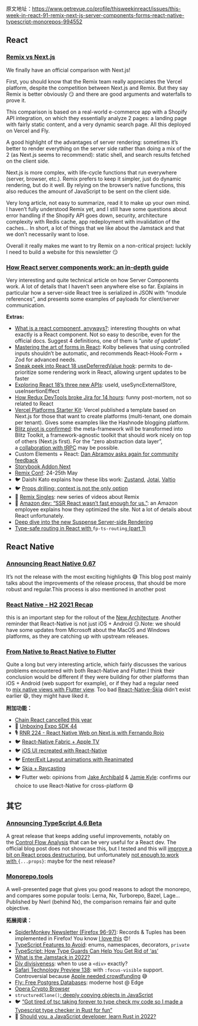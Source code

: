 
原文地址：https://www.getrevue.co/profile/thisweekinreact/issues/this-week-in-react-91-remix-next-js-server-components-forms-react-native-typescript-monorepos-994552

## React

### [Remix vs Next.js](https://remix.run/blog/remix-vs-next?utm_campaign=thisweekinreact&utm_medium=email&utm_source=Revue%20newsletter)

We finally have an official comparison with Next.js!

First, you should know that the Remix team really appreciates the Vercel platform, despite the competition between Next.js and Remix. But they say Remix is better obviously 😏 and there are good arguments and waterfalls to prove it.

This comparison is based on a real-world e-commerce app with a Shopify API integration, on which they essentially analyze 2 pages: a landing page with fairly static content, and a very dynamic search page. All this deployed on Vercel and Fly.

A good highlight of the advantages of server rendering: sometimes it’s better to render everything on the server side rather than doing a mix of the 2 (as Next.js seems to recommend): static shell, and search results fetched on the client side.

Next.js is more complex, with life-cycle functions that run everywhere (server, browser, etc.). Remix prefers to keep it simpler, just do dynamic rendering, but do it well. By relying on the browser’s native functions, this also reduces the amount of JavaScript to be sent on the client side.

Very long article, not easy to summarize, read it to make up your own mind. I haven’t fully understood Remix yet, and I still have some questions about error handling if the Shopify API goes down, security, architecture complexity with Redis cache, app redeployment with invalidation of the caches… In short, a lot of things that we like about the Jamstack and that we don’t necessarily want to lose.

Overall it really makes me want to try Remix on a non-critical project: luckily I need to build a website for this newsletter 😏

### [How React server components work: an in-depth guide](https://blog.plasmic.app/posts/how-react-server-components-work/?utm_campaign=thisweekinreact&utm_medium=email&utm_source=Revue%20newsletter)

Very interesting and quite technical article on how Server Components work. A lot of details that I haven’t seen anywhere else so far. Explains in particular how a server-side React tree is serialized in JSON with “module references”, and presents some examples of payloads for client/server communication.

**Extras:**

-   [What is a react component, anyways?](https://thoughtspile.github.io/2022/01/25/what-is-react-component/?utm_campaign=thisweekinreact&utm_medium=email&utm_source=Revue%20newsletter): interesting thoughts on what exactly is a React component. Not so easy to describe, even for the official docs. Suggest 4 definitions, one of them is “*unite of update*”.
-   [Mastering the art of forms in React](https://engineering.udacity.com/mastering-the-art-of-forms-in-react-1bd65fb664d7?utm_campaign=thisweekinreact&utm_medium=email&utm_source=Revue%20newsletter): Kolby believes that using controlled inputs shouldn’t be automatic, and recommends React-Hook-Form + Zod for advanced needs.
-   [Sneak peek into React 18 useDeferredValue hook](https://blog.saeloun.com/2022/01/13/react-18-usedefferedvalue-hook?utm_campaign=thisweekinreact&utm_medium=email&utm_source=Revue%20newsletter): permits to de-prioritize some rendering work in React, allowing urgent updates to be faster
-   [Exploring React 18’s three new APIs](https://blog.logrocket.com/exploring-react-18-three-new-apis/?utm_campaign=thisweekinreact&utm_medium=email&utm_source=Revue%20newsletter): useId, useSyncExternalStore, useInsertionEffect
-   [How Redux DevTools broke Jira for 14 hours](https://nathanbierema.com/redux-devtools-jira/?utm_campaign=thisweekinreact&utm_medium=email&utm_source=Revue%20newsletter): funny post-mortem, not so related to React
-   [Vercel Platforms Starter Kit](https://demo.vercel.pub/platforms-starter-kit?utm_campaign=thisweekinreact&utm_medium=email&utm_source=Revue%20newsletter): Vercel published a template based on Next.js for those that want to create platforms (multi-tenant, one domain per tenant). Gives some examples like the Hashnode blogging platform.
-   [Blitz pivot is confirmed](https://github.com/blitz-js/blitz/discussions/3075?utm_campaign=thisweekinreact&utm_medium=email&utm_source=Revue%20newsletter#discussioncomment-1951662): the meta-framework will be transformed into Blitz Toolkit, a framework-agnostic toolkit that should work nicely on top of others (Next.js first). For the “zero abstraction data layer”, a [collaboration with tRPC](https://github.com/blitz-js/blitz/discussions/3083?utm_campaign=thisweekinreact&utm_medium=email&utm_source=Revue%20newsletter#discussioncomment-1841427) may be possible.
-   Custom Elements + React: [Dan Abramov asks again for community feedback](https://github.com/facebook/react/issues/11347?utm_campaign=thisweekinreact&utm_medium=email&utm_source=Revue%20newsletter#issuecomment-1016816876)
-   [Storybook Addon Next](https://twitter.com/storybookjs/status/1484910294694604807?utm_campaign=thisweekinreact&utm_medium=email&utm_source=Revue%20newsletter)
-   [Remix Conf](https://remix.run/conf?utm_campaign=thisweekinreact&utm_medium=email&utm_source=Revue%20newsletter): 24-25th May
-   🐦 Daishi Kato explains how these libs work: [Zustand](https://twitter.com/dai_shi/status/1484849542671790081?utm_campaign=thisweekinreact&utm_medium=email&utm_source=Revue%20newsletter), [Jotai](https://twitter.com/dai_shi/status/1485434083778117632?utm_campaign=thisweekinreact&utm_medium=email&utm_source=Revue%20newsletter), [Valtio](https://twitter.com/dai_shi/status/1484496249776934917?utm_campaign=thisweekinreact&utm_medium=email&utm_source=Revue%20newsletter)
-   🐦 [Props drilling: context is not the only option](https://twitter.com/asidorenko_/status/1484934183361339399?utm_campaign=thisweekinreact&utm_medium=email&utm_source=Revue%20newsletter)
-   🎥 [Remix Singles](https://www.youtube.com/watch?list=PLXoynULbYuEDG2wBFSZ66b85EIspy3fy6&utm_campaign=thisweekinreact&utm_medium=email&utm_source=Revue%20newsletter&v=jd_bin5HPrw): new series of videos about Remix
-   🧵 [Amazon dev: “SSR React wasn’t fast enough for us.”](https://twitter.com/amilajack/status/1484970825568505856?utm_campaign=thisweekinreact&utm_medium=email&utm_source=Revue%20newsletter): an Amazon employee explains how they optimized the site. Not a lot of details about React unfortunately.
-   [Deep dive into the new Suspense Server-side Rendering](https://blog.saeloun.com/2022/01/20/new-suspense-ssr-architecture-in-react-18.html?utm_campaign=thisweekinreact&utm_medium=email&utm_source=Revue%20newsletter)
-   [Type-safe routing in React with ](https://oliverjash-me.vercel.app/2022/type-safe-routing-in-react-with-fp-ts-routing-part-1?utm_campaign=thisweekinreact&utm_medium=email&utm_source=Revue%20newsletter)`fp-ts-routing`[ (part 1)](https://oliverjash-me.vercel.app/2022/type-safe-routing-in-react-with-fp-ts-routing-part-1?utm_campaign=thisweekinreact&utm_medium=email&utm_source=Revue%20newsletter) 

## React Native
### [Announcing React Native 0.67](https://reactnative.dev/blog/2022/01/19/version-067?utm_campaign=thisweekinreact&utm_medium=email&utm_source=Revue%20newsletter)

It’s not the release with the most exciting highlights 😅 This blog post mainly talks about the improvements of the release process, that should be more robust and regular.This process is also mentioned in another post

### [React Native - H2 2021 Recap](https://reactnative.dev/blog/2022/01/21/react-native-h2-2021-recap?utm_campaign=thisweekinreact&utm_medium=email&utm_source=Revue%20newsletter)

this is an important step for the rollout of the [New Architecture](https://deploy-preview-2879--react-native.netlify.app/docs/next/new-architecture-intro?utm_campaign=thisweekinreact&utm_medium=email&utm_source=Revue%20newsletter). Another reminder that React-Native is not just iOS + Android 😏.Note: we should have some updates from Microsoft about the MacOS and Windows platforms, as they are catching up with upstream releases.

### [From Native to React Native to Flutter](https://zerodha.tech/blog/from-native-to-react-native-to-flutter?utm_campaign=thisweekinreact&utm_medium=email&utm_source=Revue%20newsletter)

Quite a long but very interesting article, which fairly discusses the various problems encountered with both React-Native and Flutter.I think their conclusion would be different if they were building for other platforms than iOS + Android (web support for example), or if they had a regular need to [mix native views with Flutter view](https://docs.flutter.dev/development/platform-integration/platform-views?utm_campaign=thisweekinreact&utm_medium=email&utm_source=Revue%20newsletter). Too bad [React-Native-Skia](https://github.com/Shopify/react-native-skia?utm_campaign=thisweekinreact&utm_medium=email&utm_source=Revue%20newsletter) didn’t exist earlier 😄, they might have liked it.

**附加功能：**

-   [Chain React cancelled this year](https://shift.infinite.red/chain-react-conf-vs-covid-2022-919724bf5aae?utm_campaign=thisweekinreact&utm_medium=email&utm_source=Revue%20newsletter)
-   🎥 [Unboxing Expo SDK 44](https://www.youtube.com/watch?utm_campaign=thisweekinreact&utm_medium=email&utm_source=Revue%20newsletter&v=bnMUQv2beXU)
-   🎙️ [RNR 224 - React Native Web on Next.js with Fernando Rojo](https://www.reactnativeradio.com/episodes/rnr-224-react-native-web-on-nextjs-with-fernando-rojo?utm_campaign=thisweekinreact&utm_medium=email&utm_source=Revue%20newsletter)
-   🐦 [React-Native Fabric + Apple TV](https://twitter.com/douglowder/status/1485780397787324419?utm_campaign=thisweekinreact&utm_medium=email&utm_source=Revue%20newsletter)
-   🐦 [iOS UI recreated with React-Native](https://twitter.com/enesozt_/status/1484627273009569794?utm_campaign=thisweekinreact&utm_medium=email&utm_source=Revue%20newsletter)
-   🐦 [Enter/Exit Layout animations with Reanimated](https://twitter.com/swmansion/status/1483475519970574336?utm_campaign=thisweekinreact&utm_medium=email&utm_source=Revue%20newsletter)
-   🐦 [Skia + Raycasting](https://twitter.com/Andriy20408222/status/1484484246009958400?utm_campaign=thisweekinreact&utm_medium=email&utm_source=Revue%20newsletter)
-   🐦 Flutter web: opinions from [Jake Archibald](https://twitter.com/jaffathecake/status/1483707543989936129?utm_campaign=thisweekinreact&utm_medium=email&utm_source=Revue%20newsletter) & [Jamie Kyle](https://twitter.com/buildsghost/status/1484637941460733952?utm_campaign=thisweekinreact&utm_medium=email&utm_source=Revue%20newsletter): confirms our choice to use React-Native for cross-platform 😄 

## 其它
### [Announcing TypeScript 4.6 Beta](https://devblogs.microsoft.com/typescript/announcing-typescript-4-6-beta/?utm_campaign=thisweekinreact&utm_medium=email&utm_source=Revue%20newsletter)

A great release that keeps adding useful improvements, notably on the [Control Flow Analysis](https://devblogs.microsoft.com/typescript/announcing-typescript-4-6-beta/?utm_campaign=thisweekinreact&utm_medium=email&utm_source=Revue%20newsletter#control-flow-analysis-for-dependent-parameters) that can be very useful for a React dev. The official blog post does not showcase this, but I tested and this will [improve a bit on React props destructuring](https://twitter.com/sebastienlorber/status/1485944134091354113?utm_campaign=thisweekinreact&utm_medium=email&utm_source=Revue%20newsletter), but unfortunately [not enough to work with ](https://twitter.com/sebastienlorber/status/1485944774506987526?utm_campaign=thisweekinreact&utm_medium=email&utm_source=Revue%20newsletter)`{...props}`: maybe for the next release?

### [Monorepo.tools](https://monorepo.tools/?utm_campaign=thisweekinreact&utm_medium=email&utm_source=Revue%20newsletter)

A well-presented page that gives you good reasons to adopt the monorepo, and compares some popular tools: Lerna, Nx, Turborepo, Bazel, Lage… Published by Nwrl (behind Nx), the comparison remains fair and quite objective.

**拓展阅读：**

-   [SpiderMonkey Newsletter (Firefox 96-97)](https://spidermonkey.dev/blog/2022/01/14/newsletter-firefox-96-97.html?utm_campaign=thisweekinreact&utm_medium=email&utm_source=Revue%20newsletter): Records & Tuples has been implemented in Firefox! You know [I love this](https://sebastienlorber.com/records-and-tuples-for-react?utm_campaign=thisweekinreact&utm_medium=email&utm_source=Revue%20newsletter) 😍!
-   [TypeScript Features to Avoid](https://www.executeprogram.com/blog/typescript-features-to-avoid?utm_campaign=thisweekinreact&utm_medium=email&utm_source=Revue%20newsletter): enums, namespaces, decorators, `private`
-   [TypeScript: How Type Guards Can Help You Get Rid of ‘as’](https://blog.theodo.com/2022/01/typescript-replace-as-typeguards/?utm_campaign=thisweekinreact&utm_medium=email&utm_source=Revue%20newsletter)
-   [What is the Jamstack in 2022?](https://remotesynthesis.com/blog/jamstack-in-2022?utm_campaign=thisweekinreact&utm_medium=email&utm_source=Revue%20newsletter)
-   [Div divisiveness](https://www.scottohara.me/blog/2022/01/20/divisive.html?utm_campaign=thisweekinreact&utm_medium=email&utm_source=Revue%20newsletter): when to use a `<div>` exactly?
-   [Safari Technology Preview 138](https://webkit.org/blog/12176/release-notes-for-safari-technology-preview-138/?utm_campaign=thisweekinreact&utm_medium=email&utm_source=Revue%20newsletter): with `:focus-visible` support. Controversial because [Apple needed crowdfunding](https://twitter.com/devongovett/status/1484893652728135685?utm_campaign=thisweekinreact&utm_medium=email&utm_source=Revue%20newsletter) 😅
-   [Fly: Free Postgres Databases](https://fly.io/blog/free-postgres/?utm_campaign=thisweekinreact&utm_medium=email&utm_source=Revue%20newsletter): moderne host @ Edge
-   [Opera Crypto Browser](https://blogs.opera.com/crypto/2022/01/opera-crypto-browser-project-web3?utm_campaign=thisweekinreact&utm_medium=email&utm_source=Revue%20newsletter)
-   `structuredClone()`[: deeply copying objects in JavaScript](https://2ality.com/2022/01/structured-clone.html?utm_campaign=thisweekinreact&utm_medium=email&utm_source=Revue%20newsletter)
-   🐦 [“Got tired of tsc taking forever to type check my code so I made a Typescript type checker in Rust for fun”](https://twitter.com/zack_overflow/status/1484277253353709570?utm_campaign=thisweekinreact&utm_medium=email&utm_source=Revue%20newsletter)
-   🎥 [Should you, a JavaScript developer, learn Rust in 2022?](https://www.youtube.com/watch?utm_campaign=thisweekinreact&utm_medium=email&utm_source=Revue%20newsletter&v=u-MyTHAXT6w) 
